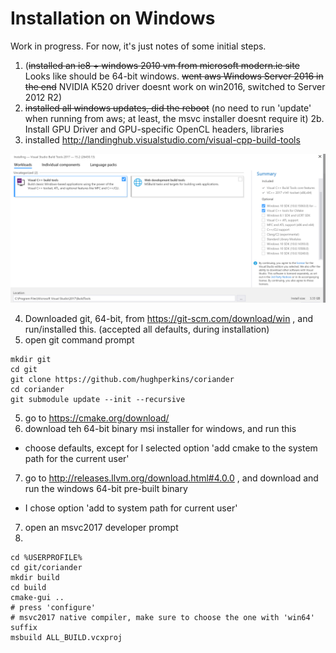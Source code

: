 # Installation on Windows

Work in progress. For now, it's just notes of some initial steps.

1. (~~installed an ie8 + windows 2010 vm from microsoft modern.ie site~~ Looks like should be 64-bit windows. ~~went aws Windows Server 2016 in the end~~ NVIDIA K520 driver doesnt work on win2016, switched to Server 2012 R2)
2. ~~installed all windows updates, did the reboot~~ (no need to run 'update' when running from aws; at least, the msvc installer doesnt require it)
2b. Install GPU Driver and GPU-specific OpenCL headers, libraries
3. installed http://landinghub.visualstudio.com/visual-cpp-build-tools

<img src="img/msvc_cmdlinetools_setup.png?raw=true" />

4. Downloaded git, 64-bit, from https://git-scm.com/download/win , and run/installed this. (accepted all defaults, during installation)
5. open git command prompt
```
mkdir git
cd git
git clone https://github.com/hughperkins/coriander
cd coriander
git submodule update --init --recursive
```
5. go to https://cmake.org/download/
6. download teh 64-bit binary msi installer for windows, and run this
- choose defaults, except for I selected option 'add cmake to the system path for the current user'
7. go to http://releases.llvm.org/download.html#4.0.0 , and download and run the windows 64-bit pre-built binary
- I chose option 'add to system path for current user'
7. open an msvc2017 developer prompt
8.
```
cd %USERPROFILE%
cd git/coriander
mkdir build
cd build
cmake-gui ..
# press 'configure'
# msvc2017 native compiler, make sure to choose the one with 'win64' suffix
msbuild ALL_BUILD.vcxproj
```
